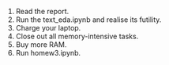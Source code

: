 1. Read the report.
2. Run the text_eda.ipynb and realise its futility.
3. Charge your laptop.
4. Close out all memory-intensive tasks.
5. Buy more RAM.
6. Run homew3.ipynb.
